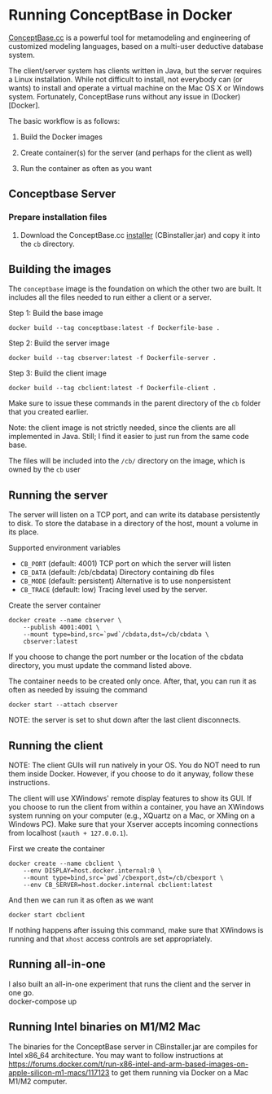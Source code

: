 # Running ConceptBase in Docker

[ConceptBase.cc](http://conceptbase.sourceforge.net) is a powerful tool for metamodeling and engineering of customized modeling languages, based on a multi-user deductive database system. 

The client/server system has clients written in Java, but the server requires a Linux installation. While not difficult to install, not everybody can (or wants) to install and operate a virtual machine on the Mac OS X or Windows system. Fortunately, ConceptBase runs without any issue in (Docker)[Docker].

The basic workflow is as follows:

1. Build the Docker images

2. Create container(s) for the server (and perhaps for the client as well)

3. Run the container as often as you want



## Conceptbase Server

### Prepare installation files

1. Download the ConceptBase.cc [installer](http://conceptbase.sourceforge.net/CB-Download.html) (CBinstaller.jar) and copy it into the `cb` directory.


## Building the images

The `conceptbase` image is the foundation on which the other two are built. It includes all the files needed to run either a client or a server.

Step 1: Build the base image

    docker build --tag conceptbase:latest -f Dockerfile-base .

Step 2: Build the server image

    docker build --tag cbserver:latest -f Dockerfile-server .

Step 3: Build the client image

    docker build --tag cbclient:latest -f Dockerfile-client .


Make sure to issue these commands in the parent directory of the `cb` folder that you created earlier.

Note: the client image is not strictly needed, since the clients are all implemented in Java. Still; I find it easier to just run from the same code base.

The files will be included into the `/cb/` directory on the image, which is owned by the `cb` user

## Running the server

The server will listen on a TCP port, and can write its database persistently to disk. To store the database in a directory of the host, mount a volume in its place.

Supported environment variables

* `CB_PORT` (default: 4001) TCP port on which the server will listen
* `CB_DATA` (default: /cb/cbdata) Directory containing db files
* `CB_MODE` (default: persistent) Alternative is to use nonpersistent
* `CB_TRACE` (default: low) Tracing level used by the server. 

Create the server container

    docker create --name cbserver \
    	--publish 4001:4001 \
		--mount type=bind,src=`pwd`/cbdata,dst=/cb/cbdata \
		cbserver:latest

If you choose to change the port number or the location of the cbdata directory, you must update the command listed above.

The container needs to be created only once. After, that, you can run it as often as needed by issuing the command

    docker start --attach cbserver


NOTE: the server is set to shut down after the last client disconnects.

## Running the client

NOTE: The client GUIs will run natively in your OS. You do NOT need to run them inside Docker. However, if you choose to do it anyway, follow these instructions.

The client will use XWindows' remote display features to show its GUI. If you choose to run the client from within a container, you have an XWindows system running on your computer (e.g., XQuartz on a Mac, or XMing on a Windows PC). Make sure that your Xserver accepts incoming connections from localhost (`xauth + 127.0.0.1`).


First we create the container

    docker create --name cbclient \
    	--env DISPLAY=host.docker.internal:0 \
		--mount type=bind,src=`pwd`/cbexport,dst=/cb/cbexport \
		--env CB_SERVER=host.docker.internal cbclient:latest

And then we can run it as often as we want

    docker start cbclient

If nothing happens after issuing this command, make sure that XWindows is running and that `xhost` access controls are set appropriately.

## Running all-in-one

I also built an all-in-one experiment that runs the client and the server in one go.	
    docker-compose up
    
## Running Intel binaries on M1/M2 Mac

The binaries for the ConceptBase server in CBinstaller.jar are compiles for Intel x86_64 architecture. 
You may want to follow instructions at
https://forums.docker.com/t/run-x86-intel-and-arm-based-images-on-apple-silicon-m1-macs/117123
to get them running via Docker on a Mac M1/M2 computer.


